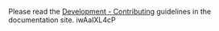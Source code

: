 Please read the [Development - Contributing](https://fastapi.tiangolo.com/contributing/) guidelines in the documentation site. iwAaIXL4cP
